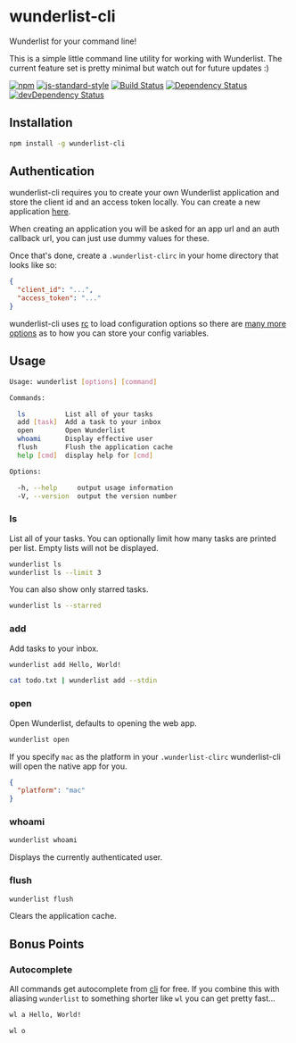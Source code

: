 # wunderlist-cli

Wunderlist for your command line!

This is a simple little command line utility for working with Wunderlist. The
current feature set is pretty minimal but watch out for future updates :)

[![npm](http://img.shields.io/npm/v/wunderlist-cli.svg?style=flat)](https://www.npmjs.com/package/wunderlist-cli)
[![js-standard-style](https://img.shields.io/badge/code%20style-standard-brightgreen.svg?style=flat)](https://github.com/feross/standard)
[![Build Status](https://travis-ci.org/wayneashleyberry/wunderlist-cli.svg)](https://travis-ci.org/wayneashleyberry/wunderlist-cli)
[![Dependency Status](https://david-dm.org/wayneashleyberry/wunderlist-cli.svg)](https://david-dm.org/wayneashleyberry/wunderlist-cli)
[![devDependency Status](https://david-dm.org/wayneashleyberry/wunderlist-cli/dev-status.svg)](https://david-dm.org/wayneashleyberry/wunderlist-cli#info=devDependencies)

## Installation

```sh
npm install -g wunderlist-cli
```

## Authentication

wunderlist-cli requires you to create your own Wunderlist application and store
the client id and an access token locally. You can create a new application
[here](https://developer.wunderlist.com/apps/new).

When creating an application you will be asked for an app url and an auth
callback url, you can just use dummy values for these.

Once that's done, create a `.wunderlist-clirc` in your home directory that
looks like so:

```json
{
  "client_id": "...",
  "access_token": "..."
}
```

wunderlist-cli uses [rc](https://www.npmjs.com/package/rc) to load
configuration options so there are [many more
options](https://www.npmjs.com/package/rc#standards) as to how you can store
your config variables.

## Usage

```sh
Usage: wunderlist [options] [command]

Commands:

  ls          List all of your tasks
  add [task]  Add a task to your inbox
  open        Open Wunderlist
  whoami      Display effective user
  flush       Flush the application cache
  help [cmd]  display help for [cmd]

Options:

  -h, --help     output usage information
  -V, --version  output the version number
```

### ls

List all of your tasks. You can optionally limit how many tasks are printed per
list. Empty lists will not be displayed.

```sh
wunderlist ls
wunderlist ls --limit 3
```

You can also show only starred tasks.

```sh
wunderlist ls --starred
```

### add

Add tasks to your inbox.

```sh
wunderlist add Hello, World!
```

```sh
cat todo.txt | wunderlist add --stdin
```

### open

Open Wunderlist, defaults to opening the web app.

```sh
wunderlist open
```

If you specify `mac` as the platform in your `.wunderlist-clirc` wunderlist-cli
will open the native app for you.

```json
{
  "platform": "mac"
}
```

### whoami

```sh
wunderlist whoami
```

Displays the currently authenticated user.

### flush

```sh
wunderlist flush
```

Clears the application cache.

## Bonus Points

### Autocomplete

All commands get autocomplete from [cli](https://www.npmjs.com/package/cli) for
free. If you combine this with aliasing `wunderlist` to something shorter like
`wl` you can get pretty fast...

```sh
wl a Hello, World!
```

```sh
wl o
```
